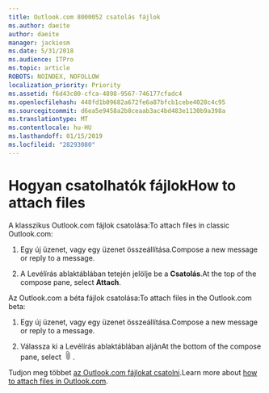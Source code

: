 ```yaml
---
title: Outlook.com 8000052 csatolás fájlok
ms.author: daeite
author: daeite
manager: jackiesm
ms.date: 5/31/2018
ms.audience: ITPro
ms.topic: article
ROBOTS: NOINDEX, NOFOLLOW
localization_priority: Priority
ms.assetid: f6d43c80-cfca-4898-9567-746177cfadc4
ms.openlocfilehash: 448fd1b09682a672fe6a87bfcb1cebe4028c4c95
ms.sourcegitcommit: d6ea5e9458a2b8ceaab3ac4bd483e1130b9a398a
ms.translationtype: MT
ms.contentlocale: hu-HU
ms.lasthandoff: 01/15/2019
ms.locfileid: "28293080"
---
```

# <a name="how-to-attach-files"></a><span data-ttu-id="bbfd4-102">Hogyan csatolhatók fájlok</span><span class="sxs-lookup"><span data-stu-id="bbfd4-102">How to attach files</span></span>

<span data-ttu-id="bbfd4-103">A klasszikus Outlook.com fájlok csatolása:</span><span class="sxs-lookup"><span data-stu-id="bbfd4-103">To attach files in classic Outlook.com:</span></span>
  
1. <span data-ttu-id="bbfd4-104">Egy új üzenet, vagy egy üzenet összeállítása.</span><span class="sxs-lookup"><span data-stu-id="bbfd4-104">Compose a new message or reply to a message.</span></span>
    
2. <span data-ttu-id="bbfd4-105">A Levélírás ablaktáblában tetején jelölje be a **Csatolás**.</span><span class="sxs-lookup"><span data-stu-id="bbfd4-105">At the top of the compose pane, select **Attach**.</span></span> 
    
<span data-ttu-id="bbfd4-106">Az Outlook.com a béta fájlok csatolása:</span><span class="sxs-lookup"><span data-stu-id="bbfd4-106">To attach files in the Outlook.com beta:</span></span>
  
1. <span data-ttu-id="bbfd4-107">Egy új üzenet, vagy egy üzenet összeállítása.</span><span class="sxs-lookup"><span data-stu-id="bbfd4-107">Compose a new message or reply to a message.</span></span>
    
2. <span data-ttu-id="bbfd4-108">Válassza ki a Levélírás ablaktáblában alján</span><span class="sxs-lookup"><span data-stu-id="bbfd4-108">At the bottom of the compose pane, select</span></span> ![Csatolása](media/da223d01-5fe6-448c-a3a3-e2b5262da4b9.png)<span data-ttu-id="bbfd4-110">.</span><span class="sxs-lookup"><span data-stu-id="bbfd4-110"></span></span>
    
<span data-ttu-id="bbfd4-111">Tudjon meg többet [az Outlook.com fájlokat csatolni](https://go.microsoft.com/fwlink/p/?linkid=2001702&amp;clcid=0x409).</span><span class="sxs-lookup"><span data-stu-id="bbfd4-111">Learn more about [how to attach files in Outlook.com](https://go.microsoft.com/fwlink/p/?linkid=2001702&amp;clcid=0x409).</span></span>
  

